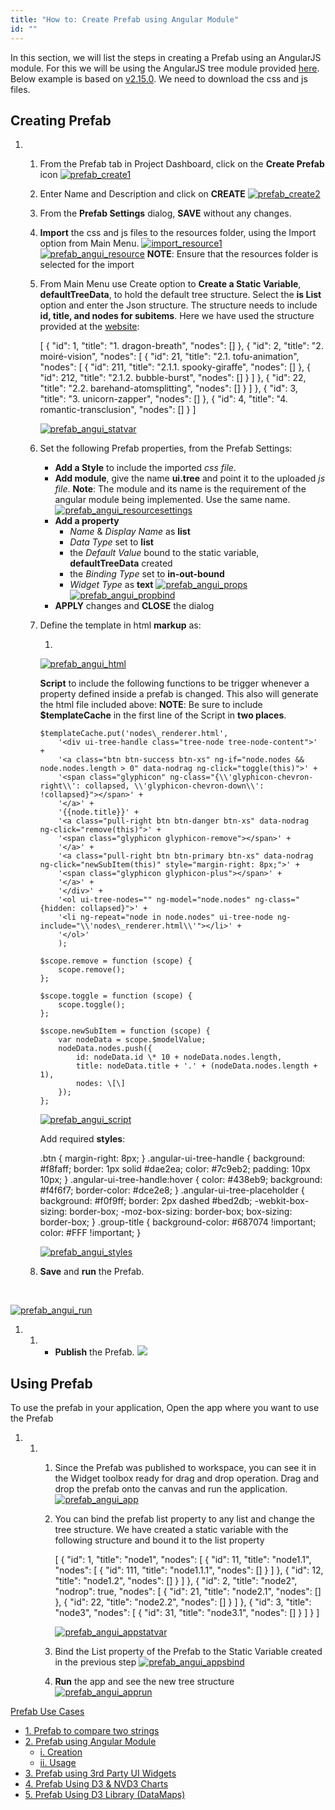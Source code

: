 ```yaml
---
title: "How to: Create Prefab using Angular Module"
id: ""
---
```


In this section, we will list the steps in creating a Prefab using an AngularJS module. For this we will be using the AngularJS tree module provided [here](http://jimliu.github.io/angular-ui-tree/). Below example is based on [v2.15.0](https://github.com/angular-ui-tree/angular-ui-tree/releases/tag/v2.15.0). We need to download the css and js files.

## Creating Prefab

1. 1. From the Prefab tab in Project Dashboard, click on the **Create Prefab** icon [![prefab_create1](./assets/Prefab_Create1.png)](./assets/Prefab_Create1.png)
    2. Enter Name and Description and click on **CREATE** [![prefab_create2](./assets/Prefab_Create2.png)](./assets/Prefab_Create2.png)
    3. From the **Prefab Settings** dialog, **SAVE** without any changes.
    4. **Import** the css and js files to the resources folder, using the Import option from Main Menu. [![import_resource1](./assets/import_resource1.png)](./assets/import_resource1.png) [![prefab_angui_resource](./assets/prefab_angui_resource.png)](./assets/prefab_angui_resource.png) **NOTE**: Ensure that the resources folder is selected for the import
    5. From Main Menu use Create option to **Create a Static Variable**, **defaultTreeData**, to hold the default tree structure. Select the **is List** option and enter the Json structure. The structure needs to include **id, title, and nodes for subitems**. Here we have used the structure provided at the [website](http://jimliu.github.io/angular-ui-tree/):
        
        \[
          {
            "id": 1,
            "title": "1. dragon-breath",
            "nodes": \[\]
          },
          {
            "id": 2,
            "title": "2. moiré-vision",
            "nodes": \[
              {
                "id": 21,
                "title": "2.1. tofu-animation",
                "nodes": \[
                  {
                    "id": 211,
                    "title": "2.1.1. spooky-giraffe",
                    "nodes": \[\]
                  },
                  {
                    "id": 212,
                    "title": "2.1.2. bubble-burst",
                    "nodes": \[\]
                  }
                \]
              },
              {
                "id": 22,
                "title": "2.2. barehand-atomsplitting",
                "nodes": \[\]
              }
            \]
          },
          {
            "id": 3,
            "title": "3. unicorn-zapper",
            "nodes": \[\]
          },
          {
            "id": 4,
            "title": "4. romantic-transclusion",
            "nodes": \[\]
          }
        \]
        
        [![prefab_angui_statvar](./assets/prefab_angui_statvar.png)](./assets/prefab_angui_statvar.png)
    6. Set the following Prefab properties, from the Prefab Settings:
        - **Add a Style** to include the imported _css file_.
        - **Add module**, give the name **ui.tree** and point it to the uploaded _js file_. **Note**: The module and its name is the requirement of the angular module being implemented. Use the same name.[![prefab_angui_resourcesettings](./assets/prefab_angui_resourcesettings.png)](./assets/prefab_angui_resourcesettings.png)
        - **Add a property**
            - _Name_ & _Display Name_ as **list**
            - _Data Type_ set to **list**
            - the _Default Value_ bound to the static variable, **defaultTreeData** created
            - the _Binding Type_ set to **in-out-bound**
            - _Widget Type_ as **text** [![prefab_angui_props](./assets/prefab_angui_props.png)](./assets/prefab_angui_props.png) [![prefab_angui_propbind](./assets/prefab_angui_propbind.png)](./assets/prefab_angui_propbind.png)
        - **APPLY** changes and **CLOSE** the dialog
    7. Define the template in html **markup** as:
        
         <wm-content class="container" backgroundcolor="#fff" name="view1">
           <div ui-tree id="tree-root">
             <ol ui-tree-nodes ng-model="list">
               <li ng-repeat="node in list" ui-tree-node ng-include="'nodes\_renderer.html'"></li>
             </ol>
           </div>
         </wm-content>
        
        [![prefab_angui_html](./assets/prefab_angui_html.png)](./assets/prefab_angui_html.png)
        
        **Script** to include the following functions to be trigger whenever a property defined inside a prefab is changed. This also will generate the html file included above: **NOTE**: Be sure to include **$templateCache** in the first line of the Script in **two places**.
        
           $templateCache.put('nodes\_renderer.html',
               '<div ui-tree-handle class="tree-node tree-node-content">' +
               '<a class="btn btn-success btn-xs" ng-if="node.nodes && node.nodes.length > 0" data-nodrag ng-click="toggle(this)">' +
               '<span class="glyphicon" ng-class="{\\'glyphicon-chevron-right\\': collapsed, \\'glyphicon-chevron-down\\': !collapsed}"></span>' +
               '</a>' +
               '{{node.title}}' +
               '<a class="pull-right btn btn-danger btn-xs" data-nodrag ng-click="remove(this)">' +
               '<span class="glyphicon glyphicon-remove"></span>' +
               '</a>' +
               '<a class="pull-right btn btn-primary btn-xs" data-nodrag ng-click="newSubItem(this)" style="margin-right: 8px;">' +
               '<span class="glyphicon glyphicon-plus"></span>' +
               '</a>' +
               '</div>' +
               '<ol ui-tree-nodes="" ng-model="node.nodes" ng-class="{hidden: collapsed}">' +
               '<li ng-repeat="node in node.nodes" ui-tree-node ng-include="\\'nodes\_renderer.html\\'"></li>' +
               '</ol>'
               );
        
           $scope.remove = function (scope) {
               scope.remove();
           };
        
           $scope.toggle = function (scope) {
               scope.toggle();
           };
        
           $scope.newSubItem = function (scope) {
               var nodeData = scope.$modelValue;
               nodeData.nodes.push({
                   id: nodeData.id \* 10 + nodeData.nodes.length,
                   title: nodeData.title + '.' + (nodeData.nodes.length + 1),
                   nodes: \[\]
               });
           };
        
        [![prefab_angui_script](./assets/prefab_angui_script.png)](./assets/prefab_angui_script.png)
        
        Add required **styles**:
        
        .btn {
            margin-right: 8px;
        }
        .angular-ui-tree-handle {
            background: #f8faff;
            border: 1px solid #dae2ea;
            color: #7c9eb2;
            padding: 10px 10px;
        }
        .angular-ui-tree-handle:hover {
            color: #438eb9;
            background: #f4f6f7;
            border-color: #dce2e8;
        }
        .angular-ui-tree-placeholder {
            background: #f0f9ff;
            border: 2px dashed #bed2db;
            -webkit-box-sizing: border-box;
            -moz-box-sizing: border-box;
            box-sizing: border-box;
        }
        .group-title {
            background-color: #687074 !important;
            color: #FFF !important;
        }
        
        [![prefab_angui_styles](./assets/prefab_angui_styles.png)](./assets/prefab_angui_styles.png)
    8. **Save** and **run** the Prefab.

 

[![prefab_angui_run](./assets/prefab_angui_run.png)](./assets/prefab_angui_run.png)

1. 1. - **Publish** the Prefab. [![](./assets/prefab_publish_old.png)](./assets/prefab_publish_old.png)

## Using Prefab

To use the prefab in your application, Open the app where you want to use the Prefab

1. 1. 1. Since the Prefab was published to workspace, you can see it in the Widget toolbox ready for drag and drop operation. Drag and drop the prefab onto the canvas and run the application. [![prefab_angui_app](./assets/prefab_angui_app.png)](./assets/prefab_angui_app.png)
        2. You can bind the prefab list property to any list and change the tree structure. We have created a static variable with the following structure and bound it to the list property
            
            \[
              {
                "id": 1,
                "title": "node1",
                "nodes": \[
                  {
                    "id": 11,
                    "title": "node1.1",
                    "nodes": \[
                      {
                        "id": 111,
                        "title": "node1.1.1",
                        "nodes": \[\]
                      }
                    \]
                  },
                  {
                    "id": 12,
                    "title": "node1.2",
                    "nodes": \[\]
                  }
                \]
              },
              {
                "id": 2,
                "title": "node2",
                "nodrop": true,
                "nodes": \[
                  {
                    "id": 21,
                    "title": "node2.1",
                    "nodes": \[\]
                  },
                  {
                    "id": 22,
                    "title": "node2.2",
                    "nodes": \[\]
                  }
                \]
              },
              {
                "id": 3,
                "title": "node3",
                "nodes": \[
                  {
                    "id": 31,
                    "title": "node3.1",
                    "nodes": \[\]
                  }
                \]
              }
            \]
            
            [![prefab_angui_appstatvar](./assets/prefab_angui_appstatvar.png)](./assets/prefab_angui_appstatvar.png)
        3. Bind the List property of the Prefab to the Static Variable created in the previous step [![prefab_angui_appsbind](./assets/prefab_angui_appsbind.png)](./assets/prefab_angui_appsbind.png)
        4. **Run** the app and see the new tree structure [![prefab_angui_apprun](./assets/prefab_angui_apprun.png)](./assets/prefab_angui_apprun.png)

[Prefab Use Cases](/learn/app-development/widgets/use-cases-prefabs/)

- [1\. Prefab to compare two strings](/learn/how-tos/create-simple-prefab/)
- [2\. Prefab using Angular Module](/learn/how-tos/create-prefab-using-angular-module/)
    - [i. Creation](#creation)
    - [ii. Usage](#usage)
- [3\. Prefab using 3rd Party UI Widgets](/learn/how-tos/create-prefab-using-third-party-ui-widgets/)
- [4\. Prefab Using D3 & NVD3 Charts](/how-tos/create-prefab-using-d3-nvd3-charts/)
- [5\. Prefab Using D3 Library (DataMaps)](/learn/how-tos/create-prefab-using-d3-library-datamaps/)
